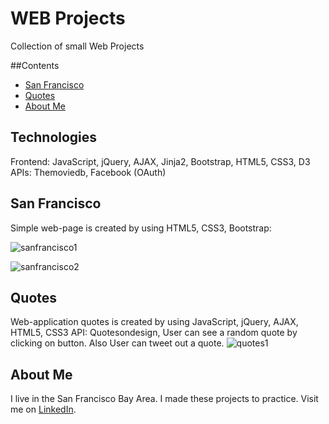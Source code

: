 # WEB Projects

Collection of small Web Projects

##Contents
* [San Francisco](#sanFrancisco)
* [Quotes](#quotes)
* [About Me](#aboutme)

## <a name="technologies"></a>Technologies
Frontend: JavaScript, jQuery, AJAX, Jinja2, Bootstrap, HTML5, CSS3, D3<br/>
APIs: Themoviedb, Facebook (OAuth)<br/>

## <a name="sanFrancisco"></a>San Francisco

Simple web-page is created by using HTML5, CSS3, Bootstrap:

![sanfrancisco1](https://cloud.githubusercontent.com/assets/10794461/25468796/06941448-2acd-11e7-8d17-1385675af7c2.png)

![sanfrancisco2](https://cloud.githubusercontent.com/assets/10794461/25469020/75eb3294-2ace-11e7-8ea5-16734b8c172d.png")

## <a name="quotes"></a>Quotes
Web-application quotes is created by using JavaScript, jQuery, AJAX, HTML5, CSS3
API: Quotesondesign, 
User can see a random quote by clicking on button. Also User can tweet out a quote.
![quotes1](https://cloud.githubusercontent.com/assets/10794461/25469328/6e6d0ffe-2ad0-11e7-93cd-5521165eaa9d.png)

## <a name="aboutme"></a>About Me
I live in the San Francisco Bay Area. I made these projects to practice.
Visit me on [LinkedIn](https://www.linkedin.com/in/oxana-matveyuk).
